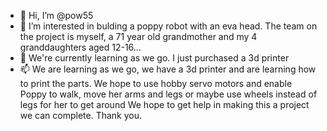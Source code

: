 - 👋 Hi, I’m @pow55
- 👀 I’m interested in bulding a poppy robot with an eva head. The team on the project is myself, a 71 year old grandmother and my 4 granddaughters aged 12-16...
- 🌱 We're currently learning as we go. I just purchased a 3d printer 
- 📫 We are learning as we go, we have a 3d printer and are learning how to print the parts.
We hope to use hobby servo motors and enable Poppy to walk, move her arms and legs or maybe use wheels instead of legs for her to get around
We hope to get help in making this a project we can complete. Thank you.<!---
pow55/pow55 is a ✨ special ✨ repository because its `README.md` (this file) appears on your GitHub profile.
You can click the Preview link to take a look at your changes.
--->
